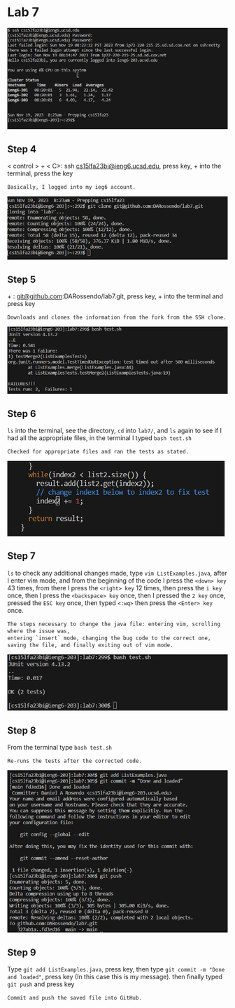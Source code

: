 # Lab 7

![Image](step4.png)
## Step 4 


< control > + < C>: ssh cs15lfa23bi@ieng6.ucsd.edu, press <Enter> key, <control> + <v>
into the terminal, press the <Enter> key

```
Basically, I logged into my ieg6 account.
```

![Image](step5.png)
## Step 5

<control> + <c>: git@github.com:DARossendo/lab7.git, press <Enter> key,
<control> + <v> into the terminal and press <Enter> key

```
Downloads and clones the information from the fork from the SSH clone.
```

![Image](step6.png)
## Step 6


`ls` into the terminal, see the directory, `cd` into `lab7/`, and `ls`
again to see if I had all the appropriate files, in the terminal I typed `bash test.sh`

```
Checked for appropriate files and ran the tests as stated.
```
![Image](step7a.png)
## Step 7


`ls` to check any additional changes made, type `vim ListExamples.java`,
after I enter vim mode, and from the beginning of the code I press the `<down> key` 43 times,
from there I press the `<right> key` 12 times, then press the `i key` once, then I press the `<backspace> key` once,
then I pressed the `2 key` once, pressed the `ESC key` once, then typed `<:wq>`
 then press the `<Enter> key` once.  
```
The steps necessary to change the java file: entering vim, scrolling where the issue was, 
entering `insert` mode, changing the bug code to the correct one, saving the file, and finally exiting out of vim mode.
```

![Image](step8.png)
## Step 8


From the terminal type `bash test.sh`

```
Re-runs the tests after the corrected code.
```

![Image](step9final.png)
## Step 9


Type `git add ListExamples.java`, press <Enter> key, then type `git commit -m "Done and loaded"`, press <Enter> key (In this case this is my message). then finally typed  `git push` and press <Enter> key 

```
Commit and push the saved file into GitHub.
```
